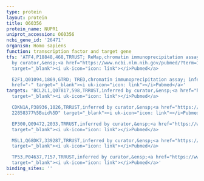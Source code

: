 ```yaml
---
type: protein
layout: protein
title: O60356
protein_name: NUPR1
uniprot_accession: O60356
ncbi_gene_id: '26471'
organism: Homo sapiens
function: transcription factor and target gene
tfs: 'ATF4,P18848,468,TRRUST; ReMap,chromatin immunoprecipitation assay; inferred
  by curator,&ensp;<a href="https://www.ncbi.nlm.nih.gov/pubmed/?term=19946894%5Buid%5D"
  target="_blank"><i uk-icon="icon: link"></i>Pubmed</a>

  E2F1,Q01094,1869,GTRD; TRED,chromatin immunoprecipitation assay; inferred by curator,&ensp;<a
  href="-" target="_blank"><i uk-icon="icon: link"></i>Pubmed</a>'
targets: 'BCL2L1,Q07817,598,TRRUST,inferred by curator,&ensp;<a href="https://www.ncbi.nlm.nih.gov/pubmed/?term=18690848%5Buid%5D"
  target="_blank"><i uk-icon="icon: link"></i>Pubmed</a>

  CDKN1A,P38936,1026,TRRUST,inferred by curator,&ensp;<a href="https://www.ncbi.nlm.nih.gov/pubmed/?term=18690848;
  22858377%5Buid%5D" target="_blank"><i uk-icon="icon: link"></i>Pubmed</a>

  EP300,Q09472,2033,TRRUST,inferred by curator,&ensp;<a href="https://www.ncbi.nlm.nih.gov/pubmed/?term=22858377%5Buid%5D"
  target="_blank"><i uk-icon="icon: link"></i>Pubmed</a>

  MSL1,Q68DK7,339287,TRRUST,inferred by curator,&ensp;<a href="https://www.ncbi.nlm.nih.gov/pubmed/?term=19650074%5Buid%5D"
  target="_blank"><i uk-icon="icon: link"></i>Pubmed</a>

  TP53,P04637,7157,TRRUST,inferred by curator,&ensp;<a href="https://www.ncbi.nlm.nih.gov/pubmed/?term=22858377%5Buid%5D"
  target="_blank"><i uk-icon="icon: link"></i>Pubmed</a>'
binding_sites: ''
---
```

